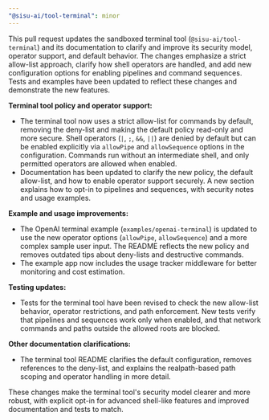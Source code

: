 ```yaml
---
"@sisu-ai/tool-terminal": minor
---
```


This pull request updates the sandboxed terminal tool (`@sisu-ai/tool-terminal`) and its documentation to clarify and improve its security model, operator support, and default behavior. The changes emphasize a strict allow-list approach, clarify how shell operators are handled, and add new configuration options for enabling pipelines and command sequences. Tests and examples have been updated to reflect these changes and demonstrate the new features.

**Terminal tool policy and operator support:**

* The terminal tool now uses a strict allow-list for commands by default, removing the deny-list and making the default policy read-only and more secure. Shell operators (`|`, `;`, `&&`, `||`) are denied by default but can be enabled explicitly via `allowPipe` and `allowSequence` options in the configuration. Commands run without an intermediate shell, and only permitted operators are allowed when enabled. 
* Documentation has been updated to clarify the new policy, the default allow-list, and how to enable operator support securely. A new section explains how to opt-in to pipelines and sequences, with security notes and usage examples.

**Example and usage improvements:**

* The OpenAI terminal example (`examples/openai-terminal`) is updated to use the new operator options (`allowPipe`, `allowSequence`) and a more complex sample user input. The README reflects the new policy and removes outdated tips about deny-lists and destructive commands. 
* The example app now includes the usage tracker middleware for better monitoring and cost estimation.

**Testing updates:**

* Tests for the terminal tool have been revised to check the new allow-list behavior, operator restrictions, and path enforcement. New tests verify that pipelines and sequences work only when enabled, and that network commands and paths outside the allowed roots are blocked.

**Other documentation clarifications:**

* The terminal tool README clarifies the default configuration, removes references to the deny-list, and explains the realpath-based path scoping and operator handling in more detail. 

These changes make the terminal tool's security model clearer and more robust, with explicit opt-in for advanced shell-like features and improved documentation and tests to match.